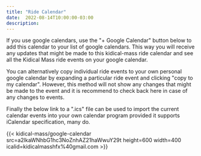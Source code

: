 ```yaml
---
title: "Ride Calendar"
date:  2022-08-14T10:00:00-03:00
description:
---
```


If you use google calendars, use the "+ Google Calendar" button below to add this calendar to your list of google calendars. This way you will receive any updates that might be made to this kidical-mass ride calendar and see all the Kidical Mass ride events on your google calendar. 

You can alternatively copy individual ride events to your own personal google calendar by expanding a particular ride event and clicking "copy to my calendar". However, this method will not show any changes that might be made to the event and it is recommend to check back here in case of any changes to events.

Finally the below link to a ".ics" file can be used to import the current calendar events into your own calendar program provided it supports iCalendar specification, many do.

{{< kidical-mass/google-calendar
  src=a2lkaWNhbG1hc3NoZnhAZ21haWwuY29t
  height=600
  width=400
  icalid=kidicalmasshfx%40gmail.com >}}

